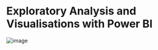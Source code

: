 # Exploratory Analysis and Visualisations with Power BI

![image](https://www.pepperi.com/wp-content/uploads/2017/09/power-bi-2.png)
